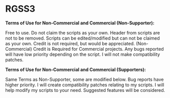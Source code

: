 RGSS3
=====

<b>Terms of Use for Non-Commercial and Commercial (Non-Supporter):</b>

Free to use.
Do not claim the scripts as your own.
Header from scripts are not to be removed.
Scripts can be edited/modified but can not be claimed as your own.
Credit is not required, but would be appreciated. (Non-Commercial)
Credit is Required for Commercial projects.
Any bugs reported will have low priority depending on the script.
I will not make compatibility patches.
 

<b>Terms of Use for Non-Commercial and Commercial (Supporters):</b>

Same Terms as Non-Supporter, some are modified below.
Bug reports have higher priority.
I will create compatibility patches relating to my scripts.
I will help modify my scripts to your need.
Suggested features will be considered.
